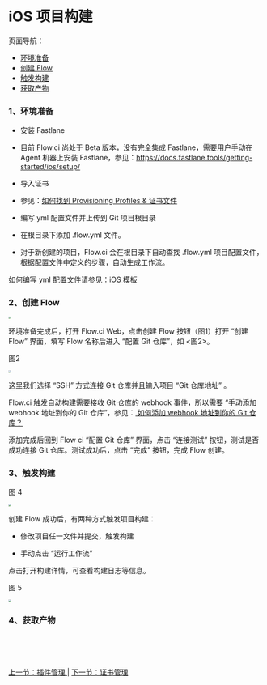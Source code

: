 # iOS 项目构建

页面导航：

- [ 环境准备 ](#ios_build_envir)
- [ 创建 Flow ](#ios_create_flow)
- [ 触发构建 ](#ios_build_trigger)
- [ 获取产物 ](#ios_get_ipa)

### <a name="ios_build_envir">1、环境准备</a>

* 安装 Fastlane

 - 目前 Flow.ci 尚处于 Beta 版本，没有完全集成 Fastlane，需要用户手动在 Agent 机器上安装 Fastlane，参见：https://docs.fastlane.tools/getting-started/ios/setup/

* 导入证书

 - 参见：[如何找到 Provisioning Profiles & 证书文件](./other_p12.md)

* 编写 yml 配置文件并上传到 Git 项目根目录

 - 在根目录下添加 .flow.yml 文件。

 - 对于新创建的项目，Flow.ci 会在根目录下自动查找 .flow.yml 项目配置文件，根据配置文件中定义的步骤，自动生成工作流。

如何编写 yml 配置文件请参见：[iOS 模板](./yml_ios.md)

### <a name="ios_create_flow">2、创建 Flow</a>

<img src="https://images-cdn.shimo.im/GuKjruYMv3k84gRu/iosbuild_1.jpg" style="zoom:30%">

环境准备完成后，打开 Flow.ci Web，点击创建 Flow  按钮（图1）打开 “创建 Flow” 界面，填写 Flow 名称后进入 “配置 Git 仓库”，如 <图2>。

图2

<img src="https://images-cdn.shimo.im/5WAdLECC6usRM8sd/iosCreateProj.jpg" style="zoom:30%">

这里我们选择 “SSH” 方式连接 Git 仓库并且输入项目 “Git 仓库地址” 。

Flow.ci 触发自动构建需要接收 Git 仓库的 webhook 事件，所以需要 “手动添加 webhook 地址到你的 Git 仓库”，参见：[ 如何添加 webhook 地址到你的 Git 仓库？](./other_faqs.md#add_webhook)

添加完成后回到 Flow ci “配置 Git 仓库” 界面，点击 “连接测试” 按钮，测试是否成功连接 Git 仓库。测试成功后，点击 “完成” 按钮，完成 Flow 创建。

### <a name="ios_build_trigger">3、触发构建</a>

图 4

<img src="https://images-cdn.shimo.im/AYFaRGIyccUIbiwv/iosrunbuild.jpg" style="zoom:30%">

创建 Flow 成功后，有两种方式触发项目构建：

* 修改项目任一文件并提交，触发构建

* 手动点击 “运行工作流”

点击打开构建详情，可查看构建日志等信息。

图 5

<img src="https://images-cdn.shimo.im/tO03tDIS7MYAY07H/iosbuildlog.jpg" style="zoom:30%">



### <a name="ios_get_ipa">4、获取产物</a>






<br/><br/><br/>

<div id="bom">
<a href="./admin_plugin.md">上一节：插件管理 </a> |
<a href="./admin_credentials.md">下一节：证书管理 </a>
</div>

<link rel="stylesheet" rev="stylesheet" href="flow.css" type="text/css"/> 
